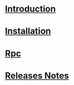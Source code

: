 ﻿# [Introduction](introduction.md)
# [Installation](installation.md)
# [Rpc](rpc.md)
# [Releases Notes](releases_notes.md)

